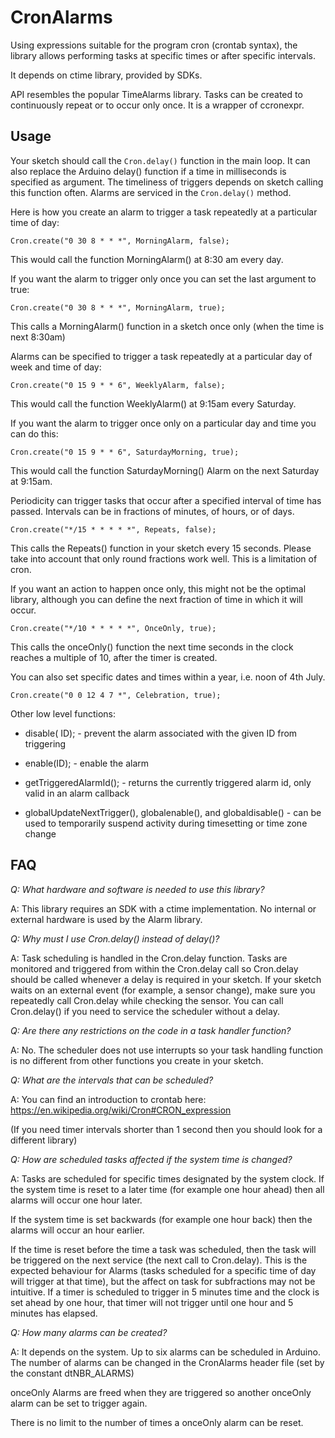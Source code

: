 CronAlarms
==========
Using expressions suitable for the program cron (crontab syntax), the library allows performing tasks at specific times or after specific intervals.

It depends on ctime library, provided by SDKs.

API resembles the popular TimeAlarms library. Tasks can be created to continuously repeat or to occur only once. It is a wrapper of ccronexpr.

Usage
-----
Your sketch should call the `Cron.delay()` function in the main loop. It can also replace the Arduino delay() function if a time in milliseconds is specified as argument. The timeliness of triggers depends on sketch calling this function often. Alarms are serviced in the `Cron.delay()` method.

Here is how you create an alarm to trigger a task repeatedly at a particular time of day:

`Cron.create("0 30 8 * * *", MorningAlarm, false);`

This would call the function MorningAlarm() at 8:30 am every day.

If you want the alarm to trigger only once you can set the last argument to true:

`Cron.create("0 30 8 * * *", MorningAlarm, true);`

This calls a MorningAlarm() function in a sketch once only (when the time is next 8:30am)

Alarms can be specified to trigger a task repeatedly at a particular day of week and time of day:

`Cron.create("0 15 9 * * 6", WeeklyAlarm, false);`

This would call the function WeeklyAlarm() at 9:15am every Saturday.

If you want the alarm to trigger once only on a particular day and time you can do this:

`Cron.create("0 15 9 * * 6", SaturdayMorning, true);`

This would call the function SaturdayMorning() Alarm on the next Saturday at 9:15am.

Periodicity can trigger tasks that occur after a specified interval of time has passed.
Intervals can be in fractions of minutes, of hours, or of days.

`Cron.create("*/15 * * * * *", Repeats, false);`

This calls the Repeats() function in your sketch every 15 seconds.
Please take into account that only round fractions work well. This is a limitation of cron.

If you want an action to happen once only, this might not be the optimal library, although you can define the next fraction of time in which it will occur.

`Cron.create("*/10 * * * * *", OnceOnly, true);`

This calls the onceOnly() function the next time seconds in the clock reaches a multiple of 10, after the timer is created.

You can also set specific dates and times within a year, i.e. noon of 4th July.

`Cron.create("0 0 12 4 7 *", Celebration, true);`

Other low level functions:
- disable( ID);  -  prevent the alarm associated with the given ID from triggering   
- enable(ID);  -  enable the alarm 
- getTriggeredAlarmId();   -  returns the currently triggered  alarm id, only valid in an alarm callback

- globalUpdateNextTrigger(), globalenable(), and globaldisable() - can be used to temporarily suspend activity during timesetting or time zone change

FAQ
---
_Q: What hardware and software is needed to use this library?_

A: This library requires an SDK with a ctime implementation. No internal or external hardware is used by the Alarm library.

_Q: Why must I use Cron.delay() instead of delay()?_

A: Task scheduling is handled in the Cron.delay function.
Tasks are monitored and triggered from within the Cron.delay call so Cron.delay should be called whenever a delay is required in your sketch.
If your sketch waits on an external event (for example, a sensor change), make sure you repeatedly call Cron.delay while checking the sensor.
You can call Cron.delay() if you need to service the scheduler without a delay.

_Q: Are there any restrictions on the code in a task handler function?_

A: No. The scheduler does not use interrupts so your task handling function is no different from other functions you create in your sketch. 

_Q: What are the intervals that can be scheduled?_

A: You can find an introduction to crontab here:
https://en.wikipedia.org/wiki/Cron#CRON_expression

(If you need timer intervals shorter than 1 second then you should look for a different library)

_Q: How are scheduled tasks affected if the system time is changed?_

A: Tasks are scheduled for specific times designated by the system clock. If the system time is reset to a later time (for example one hour ahead) then all alarms will occur one hour later.

If the system time is set backwards (for example one hour back) then the alarms will occur an hour earlier.

If the time is reset before the time a task was scheduled, then the task will be triggered on the next service (the next call to Cron.delay).
This is  the expected behaviour for Alarms (tasks scheduled for a specific time of day will trigger at that time), but the affect on task for subfractions may not be intuitive. If a timer is scheduled to trigger in 5 minutes time and the clock is set ahead by one hour, that timer will not trigger until one hour and 5 minutes has elapsed.

_Q: How many alarms can be created?_

A: It depends on the system. Up to six alarms can be scheduled in Arduino.
The number of alarms can be changed in the CronAlarms header file (set by the constant dtNBR_ALARMS)

onceOnly Alarms are freed when they are triggered so another onceOnly alarm can be set to trigger again.

There is no limit to the number of times a onceOnly alarm can be reset.

